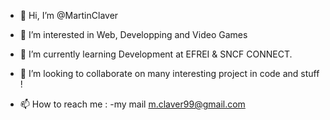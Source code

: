 - 👋 Hi, I’m @MartinClaver
- 👀 I’m interested in Web, Developping and Video Games
- 🌱 I’m currently learning Development at EFREI & SNCF CONNECT.
- 💞️ I’m looking to collaborate on many interesting project in code and stuff !

- 📫 How to reach me : -my mail m.claver99@gmail.com
